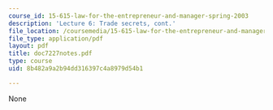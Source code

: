 ```yaml
---
course_id: 15-615-law-for-the-entrepreneur-and-manager-spring-2003
description: 'Lecture 6: Trade secrets, cont.'
file_location: /coursemedia/15-615-law-for-the-entrepreneur-and-manager-spring-2003/8b482a9a2b94dd316397c4a8979d54b1_doc7227notes.pdf
file_type: application/pdf
layout: pdf
title: doc7227notes.pdf
type: course
uid: 8b482a9a2b94dd316397c4a8979d54b1

---
```

None